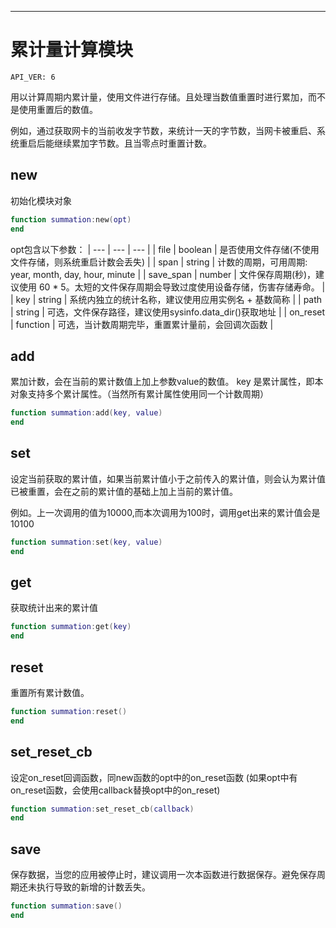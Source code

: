 
----

# 累计量计算模块

```
API_VER: 6
```

用以计算周期内累计量，使用文件进行存储。且处理当数值重置时进行累加，而不是使用重置后的数值。

例如，通过获取网卡的当前收发字节数，来统计一天的字节数，当网卡被重启、系统重启后能继续累加字节数。且当零点时重置计数。

## new

初始化模块对象

```lua
function summation:new(opt)
end
```

opt包含以下参数：
| --- | --- | --- |
| file | boolean | 是否使用文件存储(不使用文件存储，则系统重启计数会丢失) |
| span | string | 计数的周期，可用周期: year, month, day, hour, minute |
| save_span | number | 文件保存周期(秒)，建议使用 60 * 5。太短的文件保存周期会导致过度使用设备存储，伤害存储寿命。 |
| key | string | 系统内独立的统计名称，建议使用应用实例名 + 基数简称 |
| path | string | 可选，文件保存路径，建议使用sysinfo.data_dir()获取地址 |
| on_reset | function | 可选，当计数周期完毕，重置累计量前，会回调次函数 |

## add

累加计数，会在当前的累计数值上加上参数value的数值。
key 是累计属性，即本对象支持多个累计属性。（当然所有累计属性使用同一个计数周期）

```lua
function summation:add(key, value)
end
```

## set

设定当前获取的累计值，如果当前累计值小于之前传入的累计值，则会认为累计值已被重置，会在之前的累计值的基础上加上当前的累计值。

例如。上一次调用的值为10000,而本次调用为100时，调用get出来的累计值会是 10100

```lua
function summation:set(key, value)
end
```

## get

获取统计出来的累计值

```lua
function summation:get(key)
end
```

## reset

重置所有累计数值。

```lua
function summation:reset()
end
```

## set_reset_cb

设定on_reset回调函数，同new函数的opt中的on_reset函数 (如果opt中有on_reset函数，会使用callback替换opt中的on_reset)

```lua
function summation:set_reset_cb(callback)
end
```

## save

保存数据，当您的应用被停止时，建议调用一次本函数进行数据保存。避免保存周期还未执行导致的新增的计数丢失。

```lua
function summation:save()
end
```

